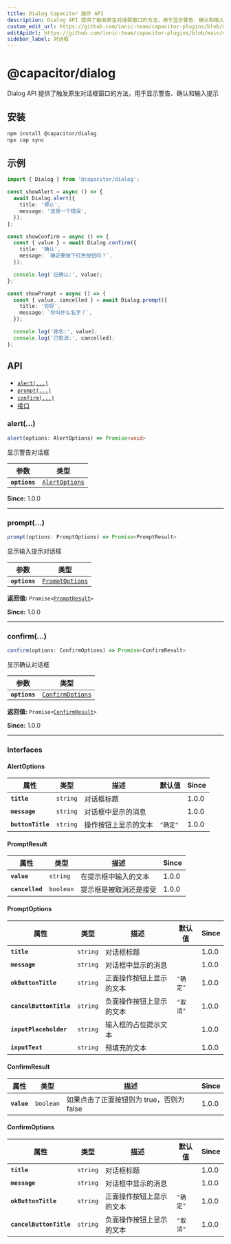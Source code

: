 ```yaml
---
title: Dialog Capacitor 插件 API
description: Dialog API 提供了触发原生对话框窗口的方法，用于显示警告、确认和输入提示
custom_edit_url: https://github.com/ionic-team/capacitor-plugins/blob/main/dialog/README.md
editApiUrl: https://github.com/ionic-team/capacitor-plugins/blob/main/dialog/src/definitions.ts
sidebar_label: 对话框
---
```


# @capacitor/dialog

Dialog API 提供了触发原生对话框窗口的方法，用于显示警告、确认和输入提示

## 安装

```bash
npm install @capacitor/dialog
npx cap sync
```

## 示例

```typescript
import { Dialog } from '@capacitor/dialog';

const showAlert = async () => {
  await Dialog.alert({
    title: '停止',
    message: '这是一个错误',
  });
};

const showConfirm = async () => {
  const { value } = await Dialog.confirm({
    title: '确认',
    message: `确定要按下红色按钮吗？`,
  });

  console.log('已确认:', value);
};

const showPrompt = async () => {
  const { value, cancelled } = await Dialog.prompt({
    title: '你好',
    message: `你叫什么名字？`,
  });

  console.log('姓名:', value);
  console.log('已取消:', cancelled);
};
```

## API

<docgen-index>

- [`alert(...)`](#alert)
- [`prompt(...)`](#prompt)
- [`confirm(...)`](#confirm)
- [接口](#interfaces)

</docgen-index>

<docgen-api>
<!--Update the source file JSDoc comments and rerun docgen to update the docs below-->

### alert(...)

```typescript
alert(options: AlertOptions) => Promise<void>
```

显示警告对话框

| 参数          | 类型                                                  |
| ------------- | ----------------------------------------------------- |
| **`options`** | <code><a href="#alertoptions">AlertOptions</a></code> |

**Since:** 1.0.0

---

### prompt(...)

```typescript
prompt(options: PromptOptions) => Promise<PromptResult>
```

显示输入提示对话框

| 参数          | 类型                                                    |
| ------------- | ------------------------------------------------------- |
| **`options`** | <code><a href="#promptoptions">PromptOptions</a></code> |

**返回值:** <code>Promise&lt;<a href="#promptresult">PromptResult</a>&gt;</code>

**Since:** 1.0.0

---

### confirm(...)

```typescript
confirm(options: ConfirmOptions) => Promise<ConfirmResult>
```

显示确认对话框

| 参数          | 类型                                                      |
| ------------- | --------------------------------------------------------- |
| **`options`** | <code><a href="#confirmoptions">ConfirmOptions</a></code> |

**返回值:** <code>Promise&lt;<a href="#confirmresult">ConfirmResult</a>&gt;</code>

**Since:** 1.0.0

---

### Interfaces

#### AlertOptions

| 属性              | 类型                | 描述                 | 默认值              | Since |
| ----------------- | ------------------- | -------------------- | ------------------- | ----- |
| **`title`**       | <code>string</code> | 对话框标题           |                     | 1.0.0 |
| **`message`**     | <code>string</code> | 对话框中显示的消息   |                     | 1.0.0 |
| **`buttonTitle`** | <code>string</code> | 操作按钮上显示的文本 | <code>"确定"</code> | 1.0.0 |

#### PromptResult

| 属性            | 类型                 | 描述                   | Since |
| --------------- | -------------------- | ---------------------- | ----- |
| **`value`**     | <code>string</code>  | 在提示框中输入的文本   | 1.0.0 |
| **`cancelled`** | <code>boolean</code> | 提示框是被取消还是接受 | 1.0.0 |

#### PromptOptions

| 属性                    | 类型                | 描述                     | 默认值              | Since |
| ----------------------- | ------------------- | ------------------------ | ------------------- | ----- |
| **`title`**             | <code>string</code> | 对话框标题               |                     | 1.0.0 |
| **`message`**           | <code>string</code> | 对话框中显示的消息       |                     | 1.0.0 |
| **`okButtonTitle`**     | <code>string</code> | 正面操作按钮上显示的文本 | <code>"确定"</code> | 1.0.0 |
| **`cancelButtonTitle`** | <code>string</code> | 负面操作按钮上显示的文本 | <code>"取消"</code> | 1.0.0 |
| **`inputPlaceholder`**  | <code>string</code> | 输入框的占位提示文本     |                     | 1.0.0 |
| **`inputText`**         | <code>string</code> | 预填充的文本             |                     | 1.0.0 |

#### ConfirmResult

| 属性        | 类型                 | 描述                                      | Since |
| ----------- | -------------------- | ----------------------------------------- | ----- |
| **`value`** | <code>boolean</code> | 如果点击了正面按钮则为 true，否则为 false | 1.0.0 |

#### ConfirmOptions

| 属性                    | 类型                | 描述                     | 默认值              | Since |
| ----------------------- | ------------------- | ------------------------ | ------------------- | ----- |
| **`title`**             | <code>string</code> | 对话框标题               |                     | 1.0.0 |
| **`message`**           | <code>string</code> | 对话框中显示的消息       |                     | 1.0.0 |
| **`okButtonTitle`**     | <code>string</code> | 正面操作按钮上显示的文本 | <code>"确定"</code> | 1.0.0 |
| **`cancelButtonTitle`** | <code>string</code> | 负面操作按钮上显示的文本 | <code>"取消"</code> | 1.0.0 |

</docgen-api>
